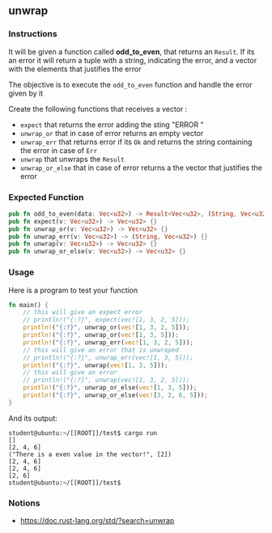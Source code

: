 ## unwrap

### Instructions

It will be given a function called **odd_to_even**, that returns an `Result`. If its an error it will
return a tuple with a string, indicating the error, and a vector with the elements that justifies the error

The objective is to execute the `odd_to_even` function and handle the error given by it

Create the following functions that receives a vector :

- `expect` that returns the error adding the sting "ERROR "
- `unwrap_or` that in case of error returns an empty vector
- `unwrap_err` that returns error if its `Ok` and returns the
   string containing the error in case of `Err`
- `unwrap` that unwraps the `Result`
- `unwrap_or_else` that in case of error returns a the vector that justifies the error

### Expected Function

```rust
pub fn odd_to_even(data: Vec<u32>) -> Result<Vec<u32>, (String, Vec<u32>)> {}
pub fn expect(v: Vec<u32>) -> Vec<u32> {}
pub fn unwrap_or(v: Vec<u32>) -> Vec<u32> {}
pub fn unwrap_err(v: Vec<u32>) -> (String, Vec<u32>) {}
pub fn unwrap(v: Vec<u32>) -> Vec<u32> {}
pub fn unwrap_or_else(v: Vec<u32>) -> Vec<u32> {}
```

### Usage

Here is a program to test your function

```rust
fn main() {
    // this will give an expect error
    // println!("{:?}", expect(vec![1, 3, 2, 5]));
    println!("{:?}", unwrap_or(vec![1, 3, 2, 5]));
    println!("{:?}", unwrap_or(vec![1, 3, 5]));
    println!("{:?}", unwrap_err(vec![1, 3, 2, 5]));
    // this will give an error that is unwraped
    // println!("{:?}", unwrap_err(vec![1, 3, 5]));
    println!("{:?}", unwrap(vec![1, 3, 5]));
    // this will give an error
    // println!("{:?}", unwrap(vec![1, 3, 2, 5]));
    println!("{:?}", unwrap_or_else(vec![1, 3, 5]));
    println!("{:?}", unwrap_or_else(vec![3, 2, 6, 5]));
}
```

And its output:

```console
student@ubuntu:~/[[ROOT]]/test$ cargo run
[]
[2, 4, 6]
("There is a even value in the vector!", [2])
[2, 4, 6]
[2, 4, 6]
[2, 6]
student@ubuntu:~/[[ROOT]]/test$
```

### Notions

- https://doc.rust-lang.org/std/?search=unwrap
